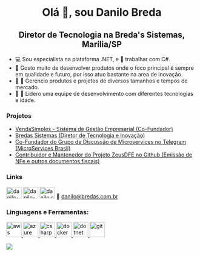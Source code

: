 <h1 align="center">Olá 👋, sou Danilo Breda</h1>
<h2 align="center">Diretor de Tecnologia na Breda's Sistemas, Marília/SP</h2>

- :computer: Sou especialista na plataforma .NET, e :blue_heart: trabalhar com C#.
- :rocket: Gosto muito de desenvolver produtos onde o foco principal é sempre em qualidade e futuro, por isso atuo bastante na area de inovação.
- :fax: :iphone: Gerencio produtos e projetos de diversos tamanhos e tempos de mercado.
- :boy: :older_man: Lidero uma equipe de desenvolvimento com diferentes tecnologias e idade.

### Projetos
- [VendaSimples - Sistema de Gestão Empresarial (Co-Fundador)](https://vendasimples.com.br)
- [Bredas Sistemas (Diretor de Tecnologia e Inovação)](https://bredas.com.br)
- [Co-Fundador do Grupo de Discussão de Microservices no Telegram (MicroServices Brasil)](https://t.me/microservicesbr)
- [Contribuidor e Mantenedor do Projeto ZeusDFE no Github (Emissão de NFe e outros documentos fiscais)](https://github.com/ZeusAutomacao/DFe.NET)

### Links
<a href="https://linkedin.com/in/danilo-costa-breda-2b07589b" target="blank"><img src="https://cdn.jsdelivr.net/npm/simple-icons@3.0.1/icons/linkedin.svg" alt="danilo-costa-breda-2b07589b" height="30" width="40" /></a>
<a href="https://stackoverflow.com/users/2320132/danilo-breda" target="blank"><img src="https://cdn.jsdelivr.net/npm/simple-icons@3.0.1/icons/stackoverflow.svg" alt="danilo-breda" height="30" width="40" /></a>
<a href="https://fb.com/danilo.c.breda" target="blank"><img src="https://cdn.jsdelivr.net/npm/simple-icons@3.0.1/icons/facebook.svg" alt="danilo.c.breda" height="30" width="40" /></a>
     :email: danilo@bredas.com.br


### Linguagens e Ferramentas:
<a href="https://aws.amazon.com" target="_blank"> <img src="https://devicons.github.io/devicon/devicon.git/icons/amazonwebservices/amazonwebservices-original-wordmark.svg" alt="aws" width="40" height="40"/> </a>
<a href="https://azure.microsoft.com/en-in/" target="_blank"> <img src="https://www.vectorlogo.zone/logos/microsoft_azure/microsoft_azure-icon.svg" alt="azure" width="40" height="40"/> </a>
<a href="https://www.w3schools.com/cs/" target="_blank"> <img src="https://devicons.github.io/devicon/devicon.git/icons/csharp/csharp-original.svg" alt="csharp" width="40" height="40"/> </a> <a href="https://www.w3schools.com/css/" target="_blank">
  <a href="https://www.docker.com/" target="_blank"> <img src="https://devicons.github.io/devicon/devicon.git/icons/docker/docker-original-wordmark.svg" alt="docker" width="40" height="40"/> </a> 
  <a href="https://dotnet.microsoft.com/" target="_blank"> <img src="https://devicons.github.io/devicon/devicon.git/icons/dot-net/dot-net-original-wordmark.svg" alt="dotnet" width="40" height="40"/> </a> 
<a href="https://git-scm.com/" target="_blank"> <img src="https://www.vectorlogo.zone/logos/git-scm/git-scm-icon.svg" alt="git" width="40" height="40"/> </a>

![](https://komarev.com/ghpvc/?username=danilobreda&label=Visualizações+de+perfil&style=flat-square&color=grey)
